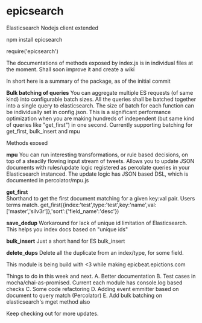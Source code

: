 # epicsearch
Elasticsearch Nodejs client extended

npm install epicsearch

require('epicsearch')

The documentations of methods exposed by index.js is in individual files at the moment. Shall soon improve it and create a wiki  

In short here is a summary of the package, as of the initial commit  

**Bulk batching of queries**
You can aggregate multiple ES requests (of same kind) into configurable batch sizes. All the queries shall be batched together into a single query to elasticsearch. The size of batch for each function can be individually set in config.json. This is a significant performance optimization when you are making hundreds of independent (but same kind of queries like "get_first") in one second. Currently supporting batching for get_first, bulk_insert and mpu

Methods exosed  

**mpu**
You can run interesting transformations, or rule based decisions, on top of a steadily flowing input stream of tweets. Allows you to update JSON documents with rules/update logic registered as percolate queries in your Elasticsearch instanced. The update logic has JSON based DSL, which is documented in percolator/mpu.js 

**get_first**  
Shorthand to get the first document matching for a given key:val pair. Users terms match.
get_first({index:'test',type:'test',key:'name',val:['master','silv3r']},'sort':{'field_name':'desc'})

**save_dedup**
Workaround for lack of unique id limitation of Elasticsearch. This helps you index docs based on "unique ids"

**bulk_insert**
Just a short hand for ES bulk_insert 

**delete_dups**
Delete all the duplicate from an index/type, for some field.

This module is being build with <3 while making epicbeat.epictions.com  

Things to do in this week and next.
A. Better documentation
B. Test cases in mocha/chai-as-promised. Current each module has console.log based checks
C. Some code refactoring 
D. Adding event emmitter based on document to query match (Percolator)
E. Add bulk batching on elasticsearch's mget method also

Keep checking out for more updates.  
